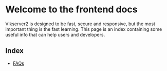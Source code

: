 # Welcome to the frontend docs
Vikserver2 is designed to be fast, secure and responsive, but the most important thing is the fast learning.
This page is an index containing some useful info that can help users and developers.

## Index
- [FAQs](FAQs.md)

